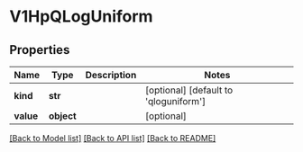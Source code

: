 # V1HpQLogUniform


## Properties
Name | Type | Description | Notes
------------ | ------------- | ------------- | -------------
**kind** | **str** |  | [optional] [default to 'qloguniform']
**value** | **object** |  | [optional] 

[[Back to Model list]](../README.md#documentation-for-models) [[Back to API list]](../README.md#documentation-for-api-endpoints) [[Back to README]](../README.md)


